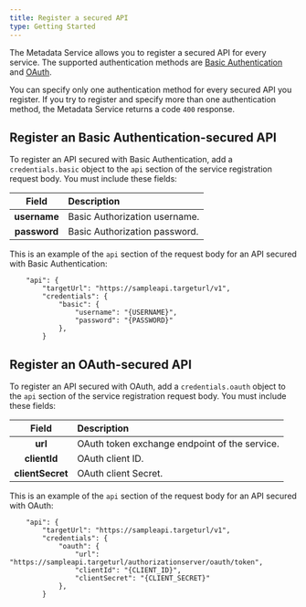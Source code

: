 ```yaml
---
title: Register a secured API
type: Getting Started
---
```


The Metadata Service allows you to register a secured API for every service. The supported authentication methods are [Basic Authentication](https://tools.ietf.org/html/rfc7617) and [OAuth](https://tools.ietf.org/html/rfc6750).

You can specify only one authentication method for every secured API you register. If you try to register and specify more than one authentication method, the Metadata Service returns a code `400` response.

## Register an Basic Authentication-secured API

To register an API secured with Basic Authentication, add a `credentials.basic` object to the `api` section of the service registration request body. You must include these fields:

| Field   |  Description |
|:----------:|:------|
| **username** | Basic Authorization username. |
| **password** | Basic Authorization password. |

This is an example of the `api` section of the request body for an API secured with Basic Authentication:

```
    "api": {
        "targetUrl": "https://sampleapi.targeturl/v1",
        "credentials": {
            "basic": {
                "username": "{USERNAME}",
                "password": "{PASSWORD}"
            },
        }  
```
## Register an OAuth-secured API

To register an API secured with OAuth, add a `credentials.oauth` object to the `api` section of the service registration request body. You must include these fields:

| Field   |  Description |
|:----------:|:------|
| **url** |  OAuth token exchange endpoint of the service. |
| **clientId** | OAuth client ID. |
| **clientSecret** | OAuth client Secret. |    

This is an example of the `api` section of the request body for an API secured with OAuth:

```
    "api": {
        "targetUrl": "https://sampleapi.targeturl/v1",
        "credentials": {
            "oauth": {
                "url": "https://sampleapi.targeturl/authorizationserver/oauth/token",
                "clientId": "{CLIENT_ID}",
                "clientSecret": "{CLIENT_SECRET}"
            },
        }  
```
